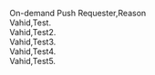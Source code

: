 On-demand Push Requester,Reason  
Vahid,Test.  
Vahid,Test2.  
Vahid,Test3.  
Vahid,Test4.  
Vahid,Test5.  
